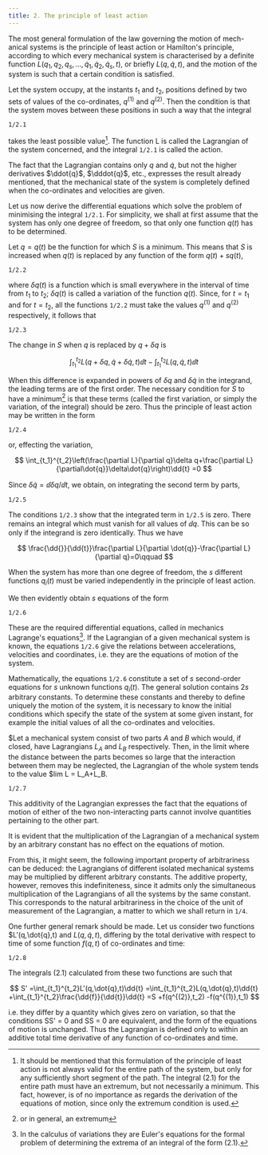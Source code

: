 ```yaml
---
title: 2. The principle of least action
---
```


The most general formulation of the law governing the motion of mech-
anical systems is the principle of least action or Hamilton's principle, according to which every mechanical system is characterised by a definite function
$L(q_1,q_2,q_s,...,\dot{q}_1,\dot{q}_2,\dot{q}_s,t)$, or briefly $L(q,\dot{q},t)$, and the motion of the system is such that a certain condition is satisfied.

Let the system occupy, at the instants $t_1$ and $t_2$, positions defined by two
sets of values of the co-ordinates, $q^{(1)}$ and $q^{(2)}$. Then the condition is that the system moves between these positions in such a way that the integral

```load
1/2.1
```

takes the least possible value[^1]. The function L is called the Lagrangian of the system concerned, and the integral `1/2.1` is called the action.

The fact that the Lagrangian contains only $q$ and $\dot{q}$, but not the higher
derivatives $\ddot{q}$, $\dddot{q}$, etc., expresses the result already mentioned, that the mechanical state of the system is completely defined when the co-ordinates and velocities are given.

Let us now derive the differential equations which solve the problem of minimising the integral `1/2.1`. For simplicity, we shall at first assume that the system has only one degree of freedom, so that only one function $q(t)$ has to
be determined.

Let $q = q(t)$ be the function for which $S$ is a minimum. This means that $S$ is increased when $q(t)$ is replaced by any function of the form $q(t)+sq(t)$, 

```load
1/2.2
```

where $\delta q(t)$ is a function which is small everywhere in the interval of time from $t_1$ to $t_2$; $\delta q(t)$ is called a variation of the function $q(t)$. Since, for $t = t_1$ and for $t = t_2$, all the functions `1/2.2` must take the values $q^{(1)}$ and $q^{(2)}$ respectively, it follows that

```load
1/2.3
```

The change in $S$ when $q$ is replaced by $q + \delta q$ is

$$
\int_{t_1}^{t_2}L(q+\delta q,\dot q+\delta \dot{q}, t)\dd{t}
-\int_{t_1}^{t_2}L(q,\dot q, t)\dd{t}
$$

When this difference is expanded in powers of $\delta q$ and $\delta\dot{q}$ in the integrand, the leading terms are of the first order. The necessary condition for $S$ to have a minimum[^2] is that these terms (called the first variation, or simply the variation, of the integral) should be zero. Thus the principle of least action may be written in the form

```load
1/2.4
```

or, effecting the variation,

$$
\int_{t_1}^{t_2}\left(\frac{\partial L}{\partial q}\delta q+\frac{\partial L}{\partial\dot{q}}\delta\dot{q}\right)\dd{t}
=0
$$

Since $\delta\dot{q} = \dd{\delta q}/\dd{t}$, we obtain, on integrating the second term by parts,

```load
1/2.5
```

The conditions `1/2.3` show that the integrated term in `1/2.5` is zero. There remains an integral which must vanish for all values of $\dd{q}$. This can be so only if the integrand is zero identically. Thus we have

$$
\frac{\dd{}}{\dd{t}}\frac{\partial L}{\partial \dot{q}}-\frac{\partial L}{\partial q}=0\qquad
$$

When the system has more than one degree of freedom, the $s$ different
functions $q_i(t)$ must be varied independently in the principle of least action.

We then evidently obtain $s$ equations of the form

```load
1/2.6
```

These are the required differential equations, called in mechanics Lagrange's equations[^3]. If the Lagrangian of a given mechanical system is known, the equations `1/2.6` give the relations between accelerations, velocities and coordinates, i.e. they are the equations of motion of the system.

Mathematically, the equations `1/2.6` constitute a set of $s$ second-order equations for $s$ unknown functions $q_i(t)$. The general solution contains $2s$ arbitrary constants. To determine these constants and thereby to define uniquely the motion of the system, it is necessary to know the initial conditions which specify the state of the system at some given instant, for example the initial values of all the co-ordinates and velocities.

$Let a mechanical system consist of two parts $A$ and $B$ which would, if closed, have Lagrangians $L_A$ and $L_B$ respectively. Then, in the limit where the distance between the parts becomes so large that the interaction between them may be neglected, the Lagrangian of the whole system tends to the value $lim L = L_A+L_B.

```load
1/2.7
```

This additivity of the Lagrangian expresses the fact that the equations of motion of either of the two non-interacting parts cannot involve quantities pertaining to the other part.

It is evident that the multiplication of the Lagrangian of a mechanical system by an arbitrary constant has no effect on the equations of motion.

From this, it might seem, the following important property of arbitrariness can be deduced: the Lagrangians of different isolated mechanical systems may be multiplied by different arbitrary constants. The additive property, however, removes this indefiniteness, since it admits only the simultaneous multiplication of the Lagrangians of all the systems by the same constant.  This corresponds to the natural arbitrariness in the choice of the unit of measurement of the Lagrangian, a matter to which we shall return in `1/4`.

One further general remark should be made. Let us consider two functions $L'(q,\dot{q},t) and $L(q,\dot{q},t)$, differing by the total derivative with respect to time of some function $f(q,t)$ of co-ordinates and time:

```load
1/2.8
```

The integrals (2.1) calculated from these two functions are such that

$$
S'
=\int_{t_1}^{t_2}L'(q,\dot{q},t)\dd{t}
=\int_{t_1}^{t_2}L(q,\dot{q},t)\dd{t}
+\int_{t_1}^{t_2}\frac{\dd{f}}{\dd{t}}\dd{t}
=S
+f(q^{(2)},t_2)
-f(q^{(1)},t_1)
$$

i.e. they differ by a quantity which gives zero on variation, so that the conditions SS' = 0 and SS = 0 are equivalent, and the form of the equations of
motion is unchanged. Thus the Lagrangian is defined only to within an
additive total time derivative of any function of co-ordinates and time.


[^1]: It should be mentioned that this formulation of the principle of least action is not always valid for the entire path of the system, but only for any sufficiently short segment of the path.  The integral (2.1) for the entire path must have an extremum, but not necessarily a minimum.  This fact, however, is of no importance as regards the derivation of the equations of motion, since only the extremum condition is used.
[^2]: or in general, an extremum
[^3]: In the calculus of variations they are Euler's equations for the formal problem of determining the extrema of an integral of the form (2.1).
